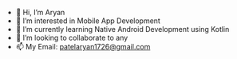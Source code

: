 - 👋 Hi, I’m Aryan 
- 👀 I’m interested in Mobile App Development
- 🌱 I’m currently learning Native Android Development using Kotlin
- 💞️ I’m looking to collaborate to any
- 📫 My Email: patelaryan1726@gmail.com

<!---
64bitAryan/64bitAryan is a ✨ special ✨ repository because its `README.md` (this file) appears on your GitHub profile.
You can click the Preview link to take a look at your changes.
--->
